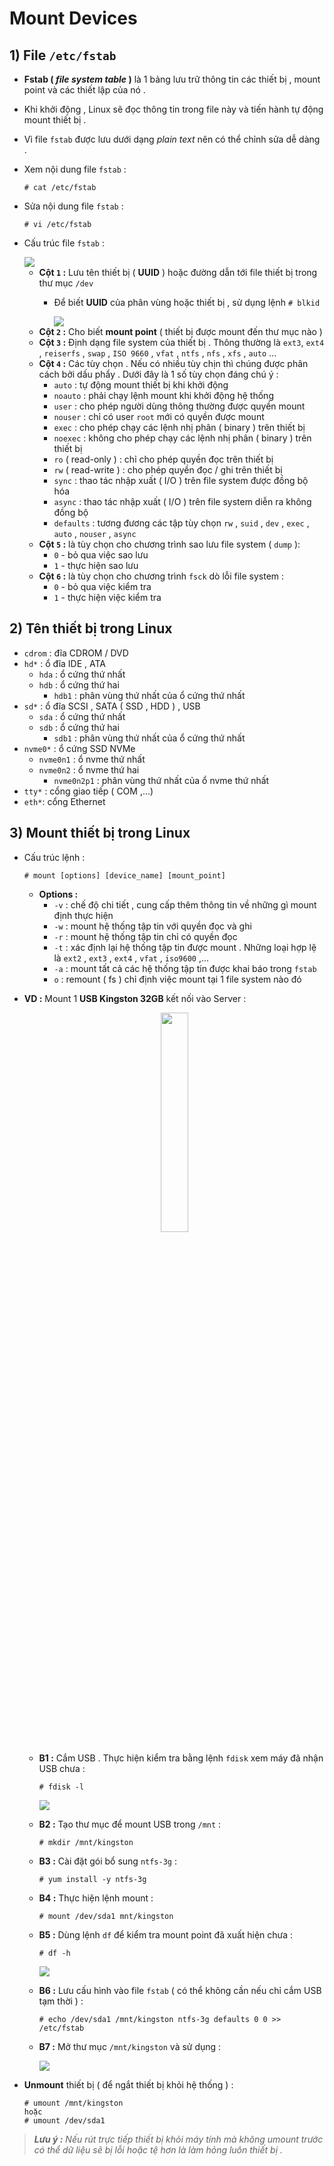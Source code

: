 # Mount Devices
## **1) File `/etc/fstab`**
- **Fstab ( *file system table* )** là 1 bảng lưu trữ thông tin các thiết bị , mount point và các thiết lập của nó .
- Khi khởi động , Linux sẽ đọc thông tin trong file này và tiến hành tự động mount thiết bị .
- Vì file `fstab` được lưu dưới dạng *plain text* nên có thể chỉnh sửa dễ dàng .
- Xem nội dung file `fstab` :
    ```
    # cat /etc/fstab
    ```
- Sửa nội dung file `fstab` :
    ```
    # vi /etc/fstab
    ```
- Cấu trúc file `fstab` :

    <img src=https://i.imgur.com/smScdYw.png>

    - **Cột `1` :** Lưu tên thiết bị ( **UUID** ) hoặc đường dẫn tới file thiết bị trong thư mục `/dev`
        - Để biết **UUID** của phân vùng hoặc thiết bị , sử dụng lệnh `# blkid`
        
            <img src=https://i.imgur.com/IUZZAmA.png>
    - **Cột `2` :** Cho biết **mount point** ( thiết bị được mount đến thư mục nào )
    - **Cột `3` :** Định dạng file system của thiết bị . Thông thường là `ext3`, `ext4` , `reiserfs` , `swap` , `ISO 9660` , `vfat` , `ntfs` , `nfs` , `xfs` , `auto` ...
    - **Cột `4` :** Các tùy chọn . Nếu có nhiều tùy chịn thì chúng được phân cách bởi dấu phẩy . Dưới đây là 1 số tùy chọn đáng chú ý :
        - `auto` : tự động mount thiết bị khi khởi động
        - `noauto` : phải chạy lệnh mount khi khởi động hệ thống
        - `user` : cho phép người dùng thông thường được quyền mount
        - `nouser` : chỉ có user `root` mới có quyền được mount
        - `exec` : cho phép chạy các lệnh nhị phân ( binary ) trên thiết bị
        - `noexec` : không cho phép chạy các lệnh nhị phân ( binary ) trên thiết bị
        - `ro` ( read-only ) : chỉ cho phép quyền đọc trên thiết bị
        - `rw` ( read-write ) : cho phép quyền đọc / ghi trên thiết bị 
        - `sync` : thao tác nhập xuất ( I/O ) trên file system được đồng bộ hóa
        - `async` : thao tác nhập xuất ( I/O ) trên file system diễn ra không đồng bộ
        - `defaults` : tương đương các tập tùy chọn `rw` , `suid` , `dev` , `exec` , `auto` , `nouser` , `async`
    - **Cột `5` :** là tùy chọn cho chương trình sao lưu file system ( `dump` ):
        - `0` - bỏ qua việc sao lưu
        - `1` - thực hiện sao lưu
    - **Cột `6` :** là tùy chọn cho chương trình `fsck` dò lỗi file system :
        - `0` - bỏ qua việc kiểm tra
        - `1` - thực hiện việc kiểm tra
## **2) Tên thiết bị trong Linux**
- `cdrom` : đĩa CDROM / DVD
- `hd*` : ổ đĩa IDE , ATA
    - `hda` : ổ cứng thứ nhất
    - `hdb` :	ổ cứng thứ hai
        - `hdb1` : phân vùng thứ nhất của ổ cứng thứ nhất    
- `sd*` : ổ đĩa SCSI , SATA ( SSD , HDD ) , USB
    - `sda` : ổ cứng thứ nhất
    - `sdb` :	ổ cứng thứ hai
        - `sdb1` : phân vùng thứ nhất của ổ cứng thứ nhất
- `nvme0*` : ổ cứng SSD NVMe
    - `nvme0n1` : ổ nvme thứ nhất
    - `nvme0n2` : ổ nvme thứ hai
        - `nvme0n2p1` : phân vùng thứ nhất của ổ nvme thứ nhất
- `tty*` : cổng giao tiếp ( COM ,...)
- `eth*`: cổng Ethernet
## **3) Mount thiết bị trong Linux**
- Cấu trúc lệnh :
    ```
    # mount [options] [device_name] [mount_point]
    ```
    - **Options :**
        - `-v` : chế độ chi tiết , cung cấp thêm thông tin về những gì mount định thực hiện
        - `-w` : mount hệ thống tập tin với quyền đọc và ghi
        - `-r` : mount hệ thống tập tin chỉ có quyền đọc
        - `-t` : xác định lại hệ thống tập tin được mount . Những loại hợp lệ là `ext2` , `ext3` , `ext4` , `vfat` , `iso9600` ,...
        - `-a` : mount tất cả các hệ thống tập tin được khai báo trong `fstab`
        - `o` : remount ( fs ) chỉ định việc mount tại 1 file system nào đó

- **VD :** Mount 1 **USB Kingston 32GB** kết nối vào Server :
    <p align=center><img src=https://i.imgur.com/Tk31gyO.png width=30%></p>

    - **B1 :** Cắm USB . Thực hiện kiểm tra bằng lệnh `fdisk` xem máy đã nhận USB chưa :
        ```
        # fdisk -l
        ```

        <img src=https://i.imgur.com/iFxmL8L.png>
    - **B2 :** Tạo thư mục để mount USB trong `/mnt` :
        ```
        # mkdir /mnt/kingston
        ```
    - **B3 :** Cài đặt gói bổ sung `ntfs-3g` :
        ```
        # yum install -y ntfs-3g
        ```
    - **B4 :** Thực hiện lệnh mount :
        ```
        # mount /dev/sda1 mnt/kingston
        ```
    - **B5 :** Dùng lệnh `df` để kiểm tra mount point đã xuất hiện chưa :
        ```
        # df -h
        ```
        <img src=https://i.imgur.com/s1z8ZBB.png>
    - **B6 :** Lưu cấu hình vào file `fstab` ( có thể không cần nếu chỉ cắm USB tạm thời ) :
        ```
        # echo /dev/sda1 /mnt/kingston ntfs-3g defaults 0 0 >> /etc/fstab
        ```
    - **B7 :** Mở thư mục `/mnt/kingston` và sử dụng :

        <img src=https://i.imgur.com/PM6D8VV.png>

- **Unmount** thiết bị ( để ngắt thiết bị khỏi hệ thống ) :
    ```
    # umount /mnt/kingston
    hoặc
    # umount /dev/sda1
    ```
> ***Lưu ý :** Nếu rút trực tiếp thiết bị khỏi máy tính mà không umount trước có thể dữ liệu sẽ bị lỗi hoặc tệ hơn là làm hỏng luôn thiết bị .*